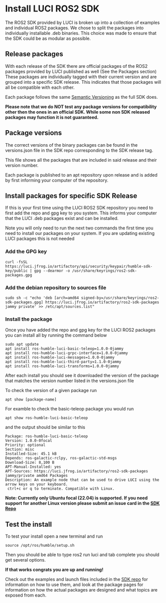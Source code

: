 # Install LUCI ROS2 SDK

The ROS2 SDK provided by LUCI is broken up into a collection of examples and individual ROS2 packages. We chose to split the packages into individually installable .deb binaries. This choice was made to ensure that the SDK could be as modular as possible.

## Release packages

With each release of the SDK there are official packages of the ROS2 packages provided by LUCI published as well (See the Packages section) These packages are individually tagged with their current version and are grouped into a specific SDK release. This indicates that those packages will all be compatible with each other.

Each package follows the same [Semantic Versioning](https://semver.org/) as the full SDK does.

**Please note that we do NOT test any package versions for compatibility other then the ones in an official SDK. While some non SDK released packages may function it is not guaranteed.**

## Package versions

The correct versions of the binary packages can be found in the versions.json file in the SDK repo corresponding to the SDK release tag.

This file shows all the packages that are included in said release and their version number.

Each package is published to an apt repository upon release and is added by first informing your computer of the repository.

## Install packages for specific SDK Release

If this is your first time using the LUCI ROS2 SDK repository you need to first add the repo and gpg key to you system. This informs your computer that the LUCI .deb packages exist and can be installed.

Note you will only need to run the next two commands the first time you need to install our packages on your system. If you are updating existing LUCI packages this is not needed

### Add the GPG key

`curl -fsSL https://luci.jfrog.io/artifactory/api/security/keypair/humble-sdk-key/public | gpg --dearmor -o /usr/share/keyrings/ros2-sdk-packages.gpg`

### Add the debian repository to sources file

`sudo sh -c "echo 'deb [arch=amd64 signed-by=/usr/share/keyrings/ros2-sdk-packages.gpg] https://luci.jfrog.io/artifactory/ros2-sdk-packages jammy private' >> /etc/apt/sources.list"`

### Install the package

Once you have added the repo and gpg key for the LUCI ROS2 packages you can install all by running the command below

```
sudo apt update
apt install ros-humble-luci-basic-teleop=1.0.0-0jammy 
apt install ros-humble-luci-grpc-interface=1.0.0-0jammy 
apt install ros-humble-luci-messages=1.0.0-0jammy 
apt install ros-humble-luci-third-party=1.1.0-0jammy 
apt install ros-humble-luci-transforms=1.0.0-0jammy
```

After each install you should see it downloaded the version of the package that matches the version number listed in the versions.json file

To check the version of a given package run

`apt show [package-name]`

For examble to check the basic-teleop package you would run

`apt show ros-humble-luci-basic-teleop`

and the output should be similar to this

```
Package: ros-humble-luci-basic-teleop
Version: 1.0.0-0focal
Priority: optional
Section: misc
Installed-Size: 45.1 kB
Depends: ros-galactic-rclpy, ros-galactic-std-msgs
Download-Size: 8,100 B
APT-Manual-Installed: yes
APT-Sources: https://luci.jfrog.io/artifactory/ros2-sdk-packages jammy/private amd64 Packages
Description: An example node that can be used to drive LUCI using the arrow keys on your keyboard.
 ctrl+c or q to terminate. Compatible with Linux.

```

**Note: Currently only Ubuntu focal (22.04) is supported. If you need support for another Linux version please submit an issue card in the [SDK Repo](https://github.com/lucimobility/luci-ros2-sdk)**

## Test the install

To test your install open a new terminal and run

`source /opt/ros/humble/setup.sh`

Then you should be able to type ros2 run luci and tab complete you should get several options.

**If that works congrats you are up and running!**

Check out the examples and launch files included in the [SDK repo](https://github.com/lucimobility/luci-ros2-sdk) for information on how to use them, and look at the package pages for information on how the actual packages are designed and what topics are exposed from each.
